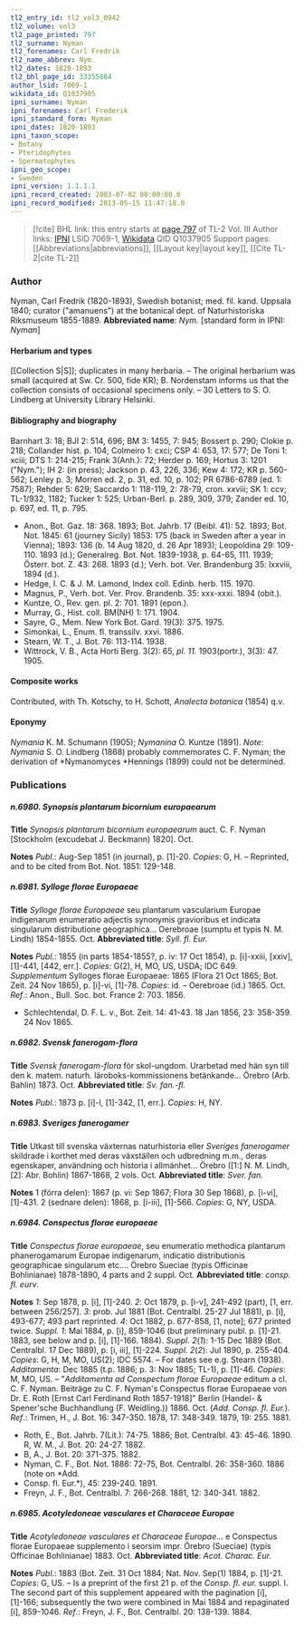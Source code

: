 ```yaml
---
tl2_entry_id: tl2_vol3_0942
tl2_volume: vol3
tl2_page_printed: 797
tl2_surname: Nyman
tl2_forenames: Carl Fredrik
tl2_name_abbrev: Nym.
tl2_dates: 1820-1893
tl2_bhl_page_id: 33355884
author_lsid: 7069-1
wikidata_id: Q1037905
ipni_surname: Nyman
ipni_forenames: Carl Frederik
ipni_standard_form: Nyman
ipni_dates: 1820-1893
ipni_taxon_scope: 
- Botany
- Pteridophytes
- Spermatophytes
ipni_geo_scope: 
- Sweden
ipni_version: 1.1.1.1
ipni_record_created: 2003-07-02 00:00:00.0
ipni_record_modified: 2013-05-15 11:47:18.0
---
```


> [!cite] BHL link: this entry starts at [page 797](https://www.biodiversitylibrary.org/page/33355884) of TL-2 Vol. III
> Author links: [IPNI](https://www.ipni.org/a/7069-1) LSID 7069-1, [Wikidata](https://www.wikidata.org/wiki/Q1037905) QID Q1037905
> Support pages: [[Abbreviations|abbreviations]], [[Layout key|layout key]], [[Cite TL-2|cite TL-2]]

### Author

Nyman, Carl Fredrik (1820-1893), Swedish botanist; med. fil. kand. Uppsala 1840; curator ("amanuens") at the botanical dept. of Naturhistoriska Riksmuseum 1855-1889. 
**Abbreviated name**: *Nym.* \[standard form in IPNI: *Nyman*\]

#### Herbarium and types

[[Collection S|S]]; duplicates in many herbaria. – The original herbarium was small (acquired at Sw. Cr. 500, fide KR); B. Nordenstam informs us that the collection consists of occasional specimens only. – 30 Letters to S. O. Lindberg at University Library Helsinki.

#### Bibliography and biography

Barnhart 3: 18; BJI 2: 514, 696; BM 3: 1455, 7: 945; Bossert p. 290; Clokie p. 218; Collander hist. p. 104; Colmeiro 1: cxci; CSP 4: 653, 17: 577; De Toni 1: xciii; DTS 1: 214-215; Frank 3(Anh.): 72; Herder p. 169; Hortus 3: 1201 ("Nym."); IH 2: (in press); Jackson p. 43, 226, 336; Kew 4: 172; KR p. 560-562; Lenley p. 3; Morren ed. 2, p. 31, ed. 10, p. 102; PR 6786-6789 (ed. 1: 7587); Rehder 5: 629; Saccardo 1: 118-119, 2: 78-79, cron. xxviii; SK 1: ccv; TL-1/932, 1182; Tucker 1: 525; Urban-Berl. p. 289, 309, 379; Zander ed. 10, p. 697, ed. 11, p. 795.
- Anon., Bot. Gaz. 18: 368. 1893; Bot. Jahrb. 17 (Beibl. 41): 52. 1893; Bot. Not. 1845: 61 (journey Sicily) 1853: 175 (back in Sweden after a year in Vienna); 1893: 136 (b. 14 Aug 1820, d. 26 Apr 1893); Leopoldina 29: 109-110. 1893 (d.); Generalreg. Bot. Not. 1839-1938, p. 64-65, 111. 1939; Österr. bot. Z. 43: 268. 1893 (d.); Verh. bot. Ver. Brandenburg 35: lxxviii, 1894 (d.).
- Hedge, I. C. & J. M. Lamond, Index coll. Edinb. herb. 115. 1970.
- Magnus, P., Verh. bot. Ver. Prov. Brandenb. 35: xxx-xxxi. 1894 (obit.).
- Kuntze, O., Rev. gen. pl. 2: 701. 1891 (epon.).
- Murray, G., Hist. coll. BM(NH) 1: 171. 1904.
- Sayre, G., Mem. New York Bot. Gard. 19(3): 375. 1975.
- Simonkai, L., Enum. fl. transsilv. xxvi. 1886.
- Stearn, W. T., J. Bot. 76: 113-114. 1938.
- Wittrock, V. B., Acta Horti Berg. 3(2): 65, *pl. 11.* 1903(portr.), 3(3): 47. 1905.

#### Composite works

Contributed, with Th. Kotschy, to H. Schott, *Analecta botanica* (1854)
q.v.

#### Eponymy

*Nymania* K. M. Schumann (1905); *Nymanina* O. Kuntze (1891). *Note*: *Nymania* S. O. Lindberg (1868) probably commemorates C. F. Nyman; the derivation of *Nymanomyces *Hennings (1899) could not be determined.

### Publications

##### n.6980. Synopsis plantarum bicornium europaearum

**Title**
*Synopsis plantarum bicornium europaearum* auct. C. F. Nyman \[Stockholm (excudebat J. Beckmann) 1820\]. Oct.

**Notes**
*Publ*.: Aug-Sep 1851 (in journal), p. \[1\]-20. *Copies*: G, H. – Reprinted, and to be cited from Bot. Not. 1851: 129-148.

##### n.6981. Sylloge florae Europaeae

**Title**
*Sylloge florae Europaeae* seu plantarum vascularium Europae indigenarum enumeratio adjectis synonymis gravioribus et indicata singularum distributione geographica... Oerebroae (sumptu et typis N. M. Lindh) 1854-1855. Oct.
**Abbreviated title**: *Syll. fl. Eur.*

**Notes**
*Publ*.: 1855 (in parts 1854-1855?, p. iv: 17 Oct 1854), p. \[i\]-xxiii, \[xxiv\], \[1\]-441, \[442, err.\].
*Copies*: G(2), H, MO, US, USDA; IDC 649.
*Supplementum* Sylloges florae Europaeae: 1865 (Flora 21 Oct 1865; Bot. Zeit. 24 Nov 1865), p. \[i\]-vi, \[1\]-78. *Copies*: id. – Oerebroae (id.) 1865. Oct.
*Ref*.: Anon., Bull. Soc. bot. France 2: 703. 1856.
- Schlechtendal, D. F. L. v., Bot. Zeit. 14: 41-43. 18 Jan 1856, 23: 358-359. 24 Nov 1865.

##### n.6982. Svensk fanerogam-flora

**Title**
*Svensk fanerogam-flora* för skol-ungdom. Urarbetad med hän syn till den k. matem. naturh. läroboks-kommissionens betänkande... Örebro (Arb. Bahlin) 1873. Oct.
**Abbreviated title**: *Sv. fan.-fl.*

**Notes**
*Publ*.: 1873 p. \[i\]-l, \[1\]-342, \[1, err.\]. *Copies*: H, NY.

##### n.6983. Sveriges fanerogamer

**Title**
Utkast till svenska växternas naturhistoria eller *Sveriges fanerogamer* skildrade i korthet med deras växställen och udbredning m.m., deras egenskaper, användning och historia i allmänhet... Örebro (\[1:\] N. M. Lindh, \[2\]: Abr. Bohlin) 1867-1868, 2 vols. Oct.
**Abbreviated title**: *Sver. fan.*

**Notes**
1 (förra delen): 1867 (p. vi: Sep 1867; Flora 30 Sep 1868), p. \[i-vi\], \[1\]-431.
2 (sednare delen): 1868, p. \[i-iii\], \[1\]-566. *Copies*: G, NY, USDA.

##### n.6984. Conspectus florae europaeae

**Title**
*Conspectus florae europaeae*, seu enumeratio methodica plantarum phanerogamarum Europae indigenarum, indicatio distributionis geographicae singularum etc.... Örebro Sueciae (typis Officinae Bohlinianae) 1878-1890, 4 parts and 2 suppl. Oct.
**Abbreviated title**: *consp. fl. eurv*.

**Notes**
*1*: Sep 1878, p. \[i\], \[1\]-240.
*2*: Oct 1879, p. \[i-v\], 241-492 (part), \[1, err. between 256/257\].
*3*: prob. Jul 1881 (Bot. Centralbl. 25-27 Jul 1881), p. \[i\], 493-677; 493 part reprinted.
*4*: Oct 1882, p. 677-858, \[1, note\]; 677 printed twice.
*Suppl. 1*: Mai 1884, p. \[i\], 859-1046 (but preliminary publ. p. \[1\]-21. 1883, see below and p. \[i\], \[1\]-166. 1884).
*Suppl. 2*(*1*): 1-15 Dec 1889 (Bot. Centralbl. 17 Dec 1889), p. \[i, iii\], \[1\]-224.
*Suppl. 2*(*2*): Jul 1890, p. 255-404.
*Copies*: G, H, M, MO, US(2); IDC 5574. – For dates see e.g. Stearn (1938).
*Additamenta*: Dec 1885 (t.p. 1886; p. 3: Nov 1885; TL-1), p. \[1\]-46. *Copies*: M, MO, US. – "*Additamenta ad Conspectum florae Europaeae* editum a cl. C. F. Nyman. Beiträge zu C. F. Nyman's Conspectus florae Europaeae von Dr. E. Roth \[Ernst Carl Ferdinand Roth 1857-1918\]" Berlin (Handel- & Spener'sche Buchhandlung (F. Weidling.)) 1886. Oct. (*Add. Consp. fl. Eur.*).
*Ref*.: Trimen, H., J. Bot. 16: 347-350. 1878, 17: 348-349. 1879, 19: 255. 1881.
- Roth, E., Bot. Jahrb. 7(Lit.): 74-75. 1886; Bot. Centralbl. 43: 45-46. 1890. R, W. M., J. Bot. 20: 24-27. 1882.
- B, A., J. Bot. 20: 371-375. 1882.
- Nyman, C. F., Bot. Not. 1886: 72-75, Bot. Centralbl. 26: 358-360. 1886 (note on *Add.
- Consp. fl. Eur.*), 45: 239-240. 1891.
- Freyn, J. F., Bot. Centralbl. 7: 266-268. 1881, 12: 340-341. 1882.

##### n.6985. Acotyledoneae vasculares et Characeae Europae

**Title**
*Acotyledoneae vasculares et Characeae Europae*... e Conspectus florae Europaeae supplemento i seorsim impr. Örebro (Sueciae) (typis Officinae Bohlinianae) 1883. Oct.
**Abbreviated title**: *Acot. Charac. Eur.*

**Notes**
*Publ*.: 1883 (Bot. Zeit. 31 Oct 1884; Nat. Nov. Sep(1) 1884, p. \[1\]-21. *Copies*: G, US. – Is a preprint of the first 21 p. of the *Consp. fl. eur.* suppl. I. The second part of this supplement appeared with the pagination \[i\], \[1\]-166; subsequently the two were combined in Mai 1884 and repaginated \[i\], 859-1046.
*Ref*.: Freyn, J. F., Bot. Centralbl. 20: 138-139. 1884.

